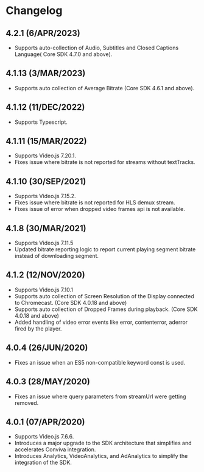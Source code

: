 
# Changelog

## 4.2.1 (6/APR/2023)
* Supports auto-collection of Audio, Subtitles and Closed Captions Language( Core SDK 4.7.0 and above).

## 4.1.13 (3/MAR/2023)
* Supports auto collection of Average Bitrate (Core SDK 4.6.1 and above).

## 4.1.12 (11/DEC/2022)
* Supports Typescript.

## 4.1.11 (15/MAR/2022)
* Supports Video.js 7.20.1.
* Fixes issue where bitrate is not reported for streams without textTracks.

## 4.1.10 (30/SEP/2021)
* Supports Video.js 7.15.2.
* Fixes issue where bitrate is not reported for HLS demux stream.
* Fixes issue of error when dropped video frames api is not available.

## 4.1.8 (30/MAR/2021)
* Supports Video.js 7.11.5
* Updated bitrate reporting logic to report current playing segment bitrate instead of downloading segment.

## 4.1.2 (12/NOV/2020)
* Supports Video.js 7.10.1
* Supports auto collection of Screen Resolution of the Display connected to Chromecast. (Core SDK 4.0.18 and above)
* Supports auto collection of Dropped Frames during playback. (Core SDK 4.0.18 and above)
* Added handling of video error events like error, contenterror, aderror fired by the player.

## 4.0.4 (26/JUN/2020)
* Fixes an issue when an ES5 non-compatible keyword const is used.

## 4.0.3 (28/MAY/2020)
* Fixes an issue where query parameters from streamUrl were getting removed.

## 4.0.1 (07/APR/2020)
* Supports Video.js 7.6.6.
* Introduces a major upgrade to the SDK architecture that simplifies and accelerates Conviva integration.
* Introduces Analytics, VideoAnalytics, and AdAnalytics to simplify the integration of the SDK.

